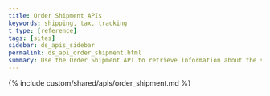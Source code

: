 ```yaml
---
title: Order Shipment APIs
keywords: shipping, tax, tracking
t_type: [reference]
tags: [sites]
sidebar: ds_apis_sidebar
permalink: ds_api_order_shipment.html
summary: Use the Order Shipment API to retrieve information about the shipment for an order.
---
```

{% include custom/shared/apis/order_shipment.md %}
